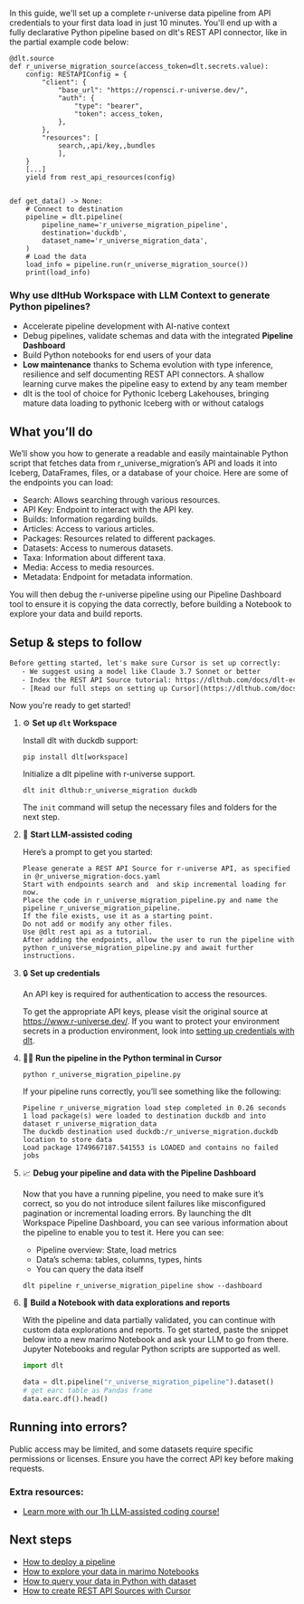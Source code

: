 In this guide, we'll set up a complete r-universe data pipeline from API credentials to your first data load in just 10 minutes. You'll end up with a fully declarative Python pipeline based on dlt's REST API connector, like in the partial example code below:

```python-outcome
@dlt.source
def r_universe_migration_source(access_token=dlt.secrets.value):
    config: RESTAPIConfig = {
        "client": {
            "base_url": "https://ropensci.r-universe.dev/",
            "auth": {
                "type": "bearer",
                "token": access_token,
            },
        },
        "resources": [
            search,,api/key,,bundles
            ],
    }
    [...]
    yield from rest_api_resources(config)


def get_data() -> None:
    # Connect to destination
    pipeline = dlt.pipeline(
        pipeline_name='r_universe_migration_pipeline',
        destination='duckdb',
        dataset_name='r_universe_migration_data', 
    )
    # Load the data
    load_info = pipeline.run(r_universe_migration_source())
    print(load_info) 
```

### Why use dltHub Workspace with LLM Context to generate Python pipelines?

- Accelerate pipeline development with AI-native context
- Debug pipelines, validate schemas and data with the integrated **Pipeline Dashboard**
- Build Python notebooks for end users of your data
- **Low maintenance** thanks to Schema evolution with type inference, resilience and self documenting REST API connectors. A shallow learning curve makes the pipeline easy to extend by any team member
- dlt is the tool of choice for Pythonic Iceberg Lakehouses, bringing mature data loading to pythonic Iceberg with or without catalogs

## What you’ll do

We’ll show you how to generate a readable and easily maintainable Python script that fetches data from r_universe_migration’s API and loads it into Iceberg, DataFrames, files, or a database of your choice. Here are some of the endpoints you can load:

- Search: Allows searching through various resources.
- API Key: Endpoint to interact with the API key.
- Builds: Information regarding builds.
- Articles: Access to various articles.
- Packages: Resources related to different packages.
- Datasets: Access to numerous datasets.
- Taxa: Information about different taxa.
- Media: Access to media resources.
- Metadata: Endpoint for metadata information.

You will then debug the r-universe pipeline using our Pipeline Dashboard tool to ensure it is copying the data correctly, before building a Notebook to explore your data and build reports.

## Setup & steps to follow

```default
Before getting started, let's make sure Cursor is set up correctly:
   - We suggest using a model like Claude 3.7 Sonnet or better
   - Index the REST API Source tutorial: https://dlthub.com/docs/dlt-ecosystem/verified-sources/rest_api/ and add it to context as **@dlt rest api**
   - [Read our full steps on setting up Cursor](https://dlthub.com/docs/dlt-ecosystem/llm-tooling/cursor-restapi#23-configuring-cursor-with-documentation)
```

Now you're ready to get started!

1. ⚙️ **Set up `dlt` Workspace**
    
    Install dlt with duckdb support:
    ```shell
    pip install dlt[workspace]
    ```

    Initialize a dlt pipeline with r-universe support.
    ```shell
    dlt init dlthub:r_universe_migration duckdb
    ```

    The `init` command will setup the necessary files and folders for the next step.
    
2. 🤠 **Start LLM-assisted coding**
    
    Here’s a prompt to get you started:
    
    ```prompt
    Please generate a REST API Source for r-universe API, as specified in @r_universe_migration-docs.yaml 
    Start with endpoints search and  and skip incremental loading for now. 
    Place the code in r_universe_migration_pipeline.py and name the pipeline r_universe_migration_pipeline. 
    If the file exists, use it as a starting point. 
    Do not add or modify any other files. 
    Use @dlt rest api as a tutorial. 
    After adding the endpoints, allow the user to run the pipeline with python r_universe_migration_pipeline.py and await further instructions.
    ```

    
3. 🔒 **Set up credentials** 
    
    An API key is required for authentication to access the resources.
    
    To get the appropriate API keys, please visit the original source at https://www.r-universe.dev/.
    If you want to protect your environment secrets in a production environment, look into [setting up credentials with dlt](https://dlthub.com/docs/walkthroughs/add_credentials).
    
4. 🏃‍♀️ **Run the pipeline in the Python terminal in Cursor**
    
    ```shell
    python r_universe_migration_pipeline.py
    ```
    
    If your pipeline runs correctly, you’ll see something like the following:
    
    ```shell
    Pipeline r_universe_migration load step completed in 0.26 seconds
    1 load package(s) were loaded to destination duckdb and into dataset r_universe_migration_data
    The duckdb destination used duckdb:/r_universe_migration.duckdb location to store data
    Load package 1749667187.541553 is LOADED and contains no failed jobs
    ```
    
5. 📈 **Debug your pipeline and data with the Pipeline Dashboard**

    Now that you have a running pipeline, you need to make sure it’s correct, so you do not introduce silent failures like misconfigured pagination or incremental loading errors. By launching the dlt Workspace Pipeline Dashboard, you can see various information about the pipeline to enable you to test it. Here you can see:
    - Pipeline overview: State, load metrics
    - Data’s schema: tables, columns, types, hints
    - You can query the data itself
    
    ```shell
    dlt pipeline r_universe_migration_pipeline show --dashboard
    ```
    
6. 🐍 **Build a Notebook with data explorations and reports**

    With the pipeline and data partially validated, you can continue with custom data explorations and reports. To get started, paste the snippet below into a new marimo Notebook and ask your LLM to go from there. Jupyter Notebooks and regular Python scripts are supported as well.

    
    ```python
    import dlt

   data = dlt.pipeline("r_universe_migration_pipeline").dataset()
   # get earc table as Pandas frame
   data.earc.df().head()
    ```

## Running into errors?

Public access may be limited, and some datasets require specific permissions or licenses. Ensure you have the correct API key before making requests.

### Extra resources:

- [Learn more with our 1h LLM-assisted coding course!](https://www.youtube.com/watch?v=GGid70rnJuM)

## Next steps

- [How to deploy a pipeline](https://dlthub.com/docs/walkthroughs/deploy-a-pipeline)
- [How to explore your data in marimo Notebooks](https://dlthub.com/docs/general-usage/dataset-access/marimo)
- [How to query your data in Python with dataset](https://dlthub.com/docs/general-usage/dataset-access/dataset)
- [How to create REST API Sources with Cursor](https://dlthub.com/docs/dlt-ecosystem/llm-tooling/cursor-restapi)